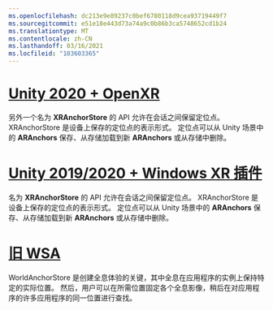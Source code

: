 ```yaml
---
ms.openlocfilehash: dc213e9e89237c0bef6780118d9cea93719449f7
ms.sourcegitcommit: e51e18e443d73a74a9c0b86b3ca5748652cd1b24
ms.translationtype: MT
ms.contentlocale: zh-CN
ms.lasthandoff: 03/16/2021
ms.locfileid: "103603365"
---
```

# <a name="unity-2020--openxr"></a>[Unity 2020 + OpenXR](#tab/openxr)

另外一个名为 **XRAnchorStore** 的 API 允许在会话之间保留定位点。 XRAnchorStore 是设备上保存的定位点的表示形式。 定位点可以从 Unity 场景中的 **ARAnchors** 保存、从存储加载到新 **ARAnchors** 或从存储中删除。

# <a name="unity-20192020--windows-xr-plugin"></a>[Unity 2019/2020 + Windows XR 插件](#tab/winxr)

名为 **XRAnchorStore** 的 API 允许在会话之间保留定位点。 XRAnchorStore 是设备上保存的定位点的表示形式。 定位点可以从 Unity 场景中的 **ARAnchors** 保存、从存储加载到新 **ARAnchors** 或从存储中删除。

# <a name="legacy-wsa"></a>[旧 WSA](#tab/wsa)

WorldAnchorStore 是创建全息体验的关键，其中全息在应用程序的实例上保持特定的实际位置。 然后，用户可以在所需位置固定各个全息影像，稍后在对应用程序的许多应用程序的同一位置进行查找。

